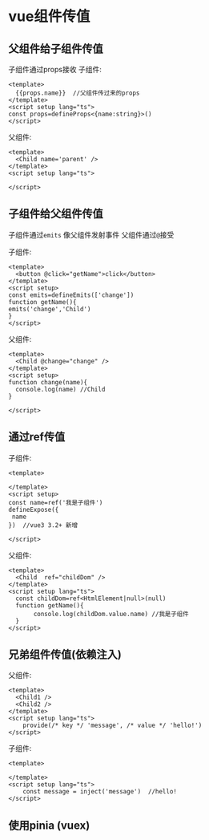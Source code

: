 # vue组件传值

## 父组件给子组件传值
  子组件通过props接收
子组件:
```vue
<template>
  {{props.name}}  //父组件传过来的props
</template>
<script setup lang="ts">
const props=defineProps<{name:string}>()
</script>
```

父组件:
```vue
<template>
  <Child name='parent' />
</template>
<script setup lang="ts">

</script>
```


## 子组件给父组件传值
  子组件通过`emits` 像父组件发射事件 父组件通过`@`接受
  
子组件:
```vue
<template>
  <button @click="getName">click</button>
</template>
<script setup>
const emits=defineEmits(['change'])
function getName(){
emits('change','Child')
}
</script>
```

父组件:
```vue
<template>
  <Child @change="change" />
</template>
<script setup>
function change(name){
  console.log(name) //Child
}

</script>
```

## 通过ref传值
子组件:
```vue
<template>
  
</template>
<script setup>
const name=ref('我是子组件')
defineExpose({
 name
})  //vue3 3.2+ 新增

</script>
```
父组件:
```vue
<template>
  <Child  ref="childDom" />
</template>
<script setup lang="ts">
  const childDom=ref<HtmlElement|null>(null)
  function getName(){
       console.log(childDom.value.name) //我是子组件
  }
</script>
```

## 兄弟组件传值(依赖注入)
父组件:
```vue
<template>
  <Child1 />
  <Child2 />
</template>
<script setup lang="ts">
    provide(/* key */ 'message', /* value */ 'hello!')
</script>
```

子组件:
```vue
<template>
 
</template>
<script setup lang="ts">
    const message = inject('message')  //hello! 
</script>
```

## 使用pinia (vuex)
